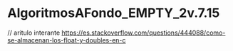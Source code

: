# AlgoritmosAFondo_EMPTY_2v.7.15
// aritulo interante
https://es.stackoverflow.com/questions/444088/como-se-almacenan-los-float-y-doubles-en-c


